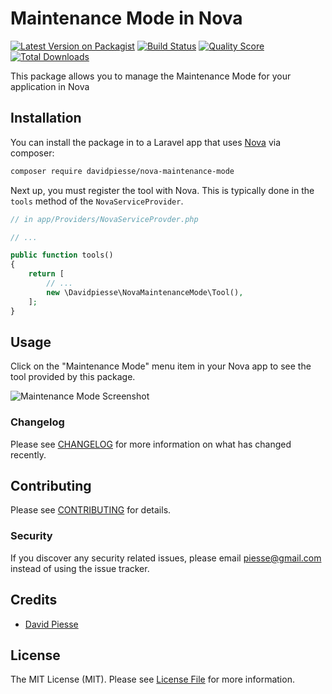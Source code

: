 # Maintenance Mode in Nova

[![Latest Version on Packagist](https://img.shields.io/packagist/v/davidpiesse/nova-maintenance-mode.svg?style=flat-square)](https://packagist.org/packages/davidpiesse/nova-maintenance-mode)
[![Build Status](https://img.shields.io/travis/davidpiesse/nova-maintenance-mode/master.svg?style=flat-square)](https://travis-ci.org/davidpiesse/nova-maintenance-mode)
[![Quality Score](https://img.shields.io/scrutinizer/g/davidpiesse/nova-maintenance-mode.svg?style=flat-square)](https://scrutinizer-ci.com/g/davidpiesse/nova-maintenance-mode)
[![Total Downloads](https://img.shields.io/packagist/dt/davidpiesse/nova-maintenance-mode.svg?style=flat-square)](https://packagist.org/packages/davidpiesse/nova-maintenance-mode)


This package allows you to manage the Maintenance Mode for your application in Nova


## Installation

You can install the package in to a Laravel app that uses [Nova](https://nova.laravel.com) via composer:

```bash
composer require davidpiesse/nova-maintenance-mode
```

Next up, you must register the tool with Nova. This is typically done in the `tools` method of the `NovaServiceProvider`.

```php
// in app/Providers/NovaServiceProvder.php

// ...

public function tools()
{
    return [
        // ...
        new \Davidpiesse\NovaMaintenanceMode\Tool(),
    ];
}
```

## Usage

Click on the "Maintenance Mode" menu item in your Nova app to see the tool provided by this package.

![Maintenance Mode Screenshot](https://res.cloudinary.com/davidpiesse/image/upload/v1534973628/Screen_Shot_2018-08-22_at_22.31.08_a6oeuf.png)

### Changelog

Please see [CHANGELOG](CHANGELOG.md) for more information on what has changed recently.

## Contributing

Please see [CONTRIBUTING](CONTRIBUTING.md) for details.

### Security

If you discover any security related issues, please email piesse@gmail.com instead of using the issue tracker.

## Credits

- [David Piesse](https://github.com/davidpiesse)

## License

The MIT License (MIT). Please see [License File](LICENSE.md) for more information.
